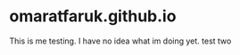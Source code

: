 omaratfaruk.github.io
=====================
This is me testing. I have no idea what im doing yet. 
test two

